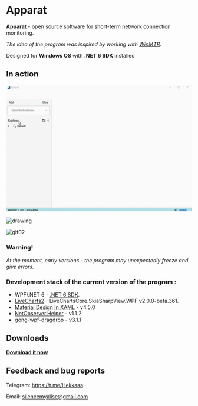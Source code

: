 # Apparat

**Apparat** - open source software for short-term network connection monitoring.

_The idea of the program was inspired by working with [WinMTR](https://github.com/White-Tiger/WinMTR)._

Designed for **Windows OS** with **.NET 6 SDK** installed

## In action

![gif01](./screenshots/0SrSoed8vk.gif)


<img src="https://user-images.githubusercontent.com/46771781/182908157-32437119-6a6f-42ce-aede-8ad01b11aecf.png" alt="drawing" width="750"/>


![gif02](./screenshots/Y8MoaHhJHY.gif)


### Warning!
_At the moment, early versions - the program may unexpectedly freeze and give errors._

### Development stack of the current version of the program :
* WPF/.NET 6 - [.NET 6 SDK](https://dotnet.microsoft.com/en-us/download/dotnet/6.0).
* [LiveCharts2](https://github.com/beto-rodriguez/LiveCharts2) - LiveChartsCore.SkiaSharpView.WPF v2.0.0-beta.361.
* [Material Design In XAML](https://github.com/MaterialDesignInXAML/MaterialDesignInXamlToolkit) - v4.5.0
* [NetObserver.Helper](https://github.com/hekkaaa/NetObserver) - v1.1.2
* [gong-wpf-dragdrop](https://github.com/punker76/gong-wpf-dragdrop) - v3.1.1


## Downloads
**[Download it now](https://github.com/hekkaaa/Apparat/releases/latest)**

## Feedback and bug reports

Telegram: https://t.me/Hekkaaa

Email: silencemyalise@gmail.com
